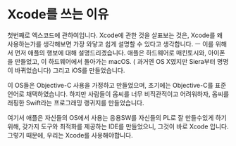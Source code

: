 # Xcode를 쓰는 이유
첫번째로 엑스코드에 관하여입니다.
Xcode에 관한 것을 살표보는 것은, Xcode를 왜 사용하는가를 생각해보면 가장 와닿고 쉽게 설명할 수 있다고 생각합니다.
ㅡ
이를 위해서 먼저 애플의 행보에 대해 설명드리겠습니다.
애플은 하드웨어로 매킨토시와, 아이폰을 만들었고,
이 하드웨어에서 돌아가는 macOS. ( 과거엔 OS X였지만 Siera부터 명명이 바뀌었습니다) 그리고 iOS를 만들었습니다.

이 OS들은 Objective-C 사용을 가정하고 만들었으며, 초기에는 Objective-C를 표준언어로 채택하였습니다.
하지만 사람들이 옵씨를 너무 비직관적이고 어려워하자, 옵씨를 래핑한 Swift라는 프로그래밍 랭귀지를 만들었습니다.

여기서 애플은 자신들의 OS에서 사용는 응용SW를 자신들의 PL로 잘 만들수있게 하기 위해,
갖가지 도구와 최적화를 제공하는 IDE를 만들었으니, 그것이 바로 Xcode 입니다.
그렇기 때문에, 우리는 Xcode를 사용해야합니다.
